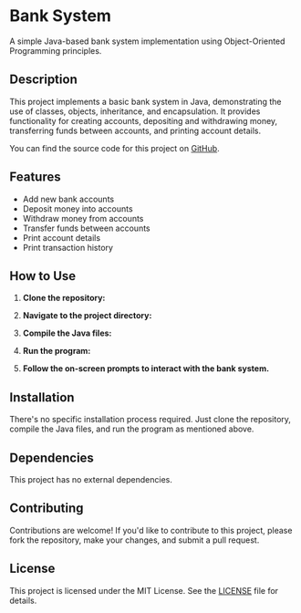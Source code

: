 # Bank System

A simple Java-based bank system implementation using Object-Oriented Programming principles.

## Description

This project implements a basic bank system in Java, demonstrating the use of classes, objects, inheritance, and encapsulation. It provides functionality for creating accounts, depositing and withdrawing money, transferring funds between accounts, and printing account details.

You can find the source code for this project on [GitHub](https://github.com/yourusername/bank-system).

## Features

- Add new bank accounts
- Deposit money into accounts
- Withdraw money from accounts
- Transfer funds between accounts
- Print account details
- Print transaction history

## How to Use

1. **Clone the repository:**
   

2. **Navigate to the project directory:**


3. **Compile the Java files:**


4. **Run the program:**


5. **Follow the on-screen prompts to interact with the bank system.**

## Installation

There's no specific installation process required. Just clone the repository, compile the Java files, and run the program as mentioned above.

## Dependencies

This project has no external dependencies.

## Contributing

Contributions are welcome! If you'd like to contribute to this project, please fork the repository, make your changes, and submit a pull request.

## License

This project is licensed under the MIT License. See the [LICENSE](LICENSE) file for details.
